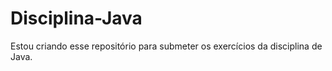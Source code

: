 # Disciplina-Java
Estou criando esse repositório para submeter os exercícios da disciplina de Java.
